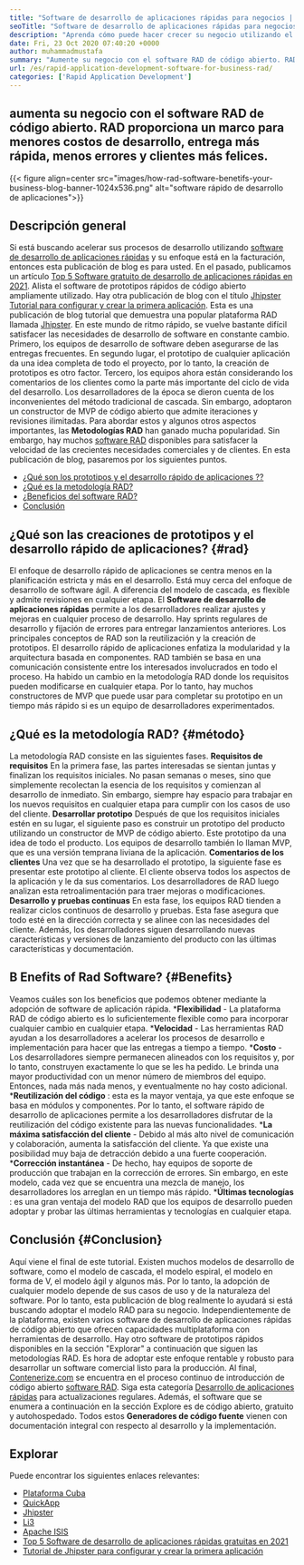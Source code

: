 ```yaml
---
title: "Software de desarrollo de aplicaciones rápidas para negocios | Radiante" 
seoTitle: "Software de desarrollo de aplicaciones rápidas para negocios | Radiante" 
description: "Aprenda cómo puede hacer crecer su negocio utilizando el software de desarrollo de aplicaciones rápidas. Este artículo le dará una comprensión de las metodologías RAD de código abierto." 
date: Fri, 23 Oct 2020 07:40:20 +0000
author: muhammadmustafa
summary: "Aumente su negocio con el software RAD de código abierto. RAD proporciona un marco para menores costos de desarrollo, entrega más rápida, menos errores y clientes más felices." 
url: /es/rapid-application-development-software-for-business-rad/
categories: ['Rapid Application Development']
---
```


## aumenta su negocio con el software RAD de código abierto. RAD proporciona un marco para menores costos de desarrollo, entrega más rápida, menos errores y clientes más felices.

{{< figure align=center src="images/how-rad-software-benetifs-your-business-blog-banner-1024x536.png" alt="software rápido de desarrollo de aplicaciones">}}


## Descripción general
Si está buscando acelerar sus procesos de desarrollo utilizando [software de desarrollo de aplicaciones rápidas][1] y su enfoque está en la facturación, entonces esta publicación de blog es para usted. En el pasado, publicamos un artículo [Top 5 Software gratuito de desarrollo de aplicaciones rápidas en 2021][2]. Alista el software de prototipos rápidos de código abierto ampliamente utilizado. Hay otra publicación de blog con el título [Jhipster Tutorial para configurar y crear la primera aplicación][3]. Esta es una publicación de blog tutorial que demuestra una popular plataforma RAD llamada [Jhipster][4].
En este mundo de ritmo rápido, se vuelve bastante difícil satisfacer las necesidades de desarrollo de software en constante cambio. Primero, los equipos de desarrollo de software deben asegurarse de las entregas frecuentes. En segundo lugar, el prototipo de cualquier aplicación da una idea completa de todo el proyecto, por lo tanto, la creación de prototipos es otro factor. Tercero, los equipos ahora están considerando los comentarios de los clientes como la parte más importante del ciclo de vida del desarrollo. Los desarrolladores de la época se dieron cuenta de los inconvenientes del método tradicional de cascada. Sin embargo, adoptaron un constructor de MVP de código abierto que admite iteraciones y revisiones ilimitadas.
Para abordar estos y algunos otros aspectos importantes, las **Metodologías RAD**  han ganado mucha popularidad. Sin embargo, hay muchos [software RAD][1] disponibles para satisfacer la velocidad de las crecientes necesidades comerciales y de clientes.
En esta publicación de blog, pasaremos por los siguientes puntos.
  * [¿Qué son los prototipos y el desarrollo rápido de aplicaciones ??][5]
  * [¿Qué es la metodología RAD?][6]
  * [¿Beneficios del software RAD?][7]
  * [Conclusión][8]

## ¿Qué son las creaciones de prototipos y el desarrollo rápido de aplicaciones?   {#rad}
El enfoque de desarrollo rápido de aplicaciones se centra menos en la planificación estricta y más en el desarrollo. Está muy cerca del enfoque de desarrollo de software ágil. A diferencia del modelo de cascada, es flexible y admite revisiones en cualquier etapa.
El **Software de desarrollo de aplicaciones rápidas**  permite a los desarrolladores realizar ajustes y mejoras en cualquier proceso de desarrollo. Hay sprints regulares de desarrollo y fijación de errores para entregar lanzamientos anteriores.
Los principales conceptos de RAD son la reutilización y la creación de prototipos. El desarrollo rápido de aplicaciones enfatiza la modularidad y la arquitectura basada en componentes. RAD también se basa en una comunicación consistente entre los interesados ​​involucrados en todo el proceso. Ha habido un cambio en la metodología RAD donde los requisitos pueden modificarse en cualquier etapa. Por lo tanto, hay muchos constructores de MVP que puede usar para completar su prototipo en un tiempo más rápido si es un equipo de desarrolladores experimentados.

## ¿Qué es la metodología RAD?   {#método}
La metodología RAD consiste en las siguientes fases.
**Requisitos de requisitos** 
En la primera fase, las partes interesadas se sientan juntas y finalizan los requisitos iniciales. No pasan semanas o meses, sino que simplemente recolectan la esencia de los requisitos y comienzan al desarrollo de inmediato. Sin embargo, siempre hay espacio para trabajar en los nuevos requisitos en cualquier etapa para cumplir con los casos de uso del cliente.
**Desarrollar prototipo** 
Después de que los requisitos iniciales estén en su lugar, el siguiente paso es construir un prototipo del producto utilizando un constructor de MVP de código abierto. Este prototipo da una idea de todo el producto. Los equipos de desarrollo también lo llaman MVP, que es una versión temprana liviana de la aplicación.
**Comentarios de los clientes** 
Una vez que se ha desarrollado el prototipo, la siguiente fase es presentar este prototipo al cliente. El cliente observa todos los aspectos de la aplicación y le da sus comentarios. Los desarrolladores de RAD luego analizan esta retroalimentación para traer mejoras o modificaciones.
**Desarrollo y pruebas continuas** 
En esta fase, los equipos RAD tienden a realizar ciclos continuos de desarrollo y pruebas. Esta fase asegura que todo esté en la dirección correcta y se alinee con las necesidades del cliente. Además, los desarrolladores siguen desarrollando nuevas características y versiones de lanzamiento del producto con las últimas características y documentación.

## B **Enefits of Rad Software?** {#Benefits}
Veamos cuáles son los beneficios que podemos obtener mediante la adopción de software de aplicación rápida.
  ***Flexibilidad**  - La plataforma RAD de código abierto es lo suficientemente flexible como para incorporar cualquier cambio en cualquier etapa.
  ***Velocidad**  - Las herramientas RAD ayudan a los desarrolladores a acelerar los procesos de desarrollo e implementación para hacer que las entregas a tiempo a tiempo.
  ***Costo**  - Los desarrolladores siempre permanecen alineados con los requisitos y, por lo tanto, construyen exactamente lo que se les ha pedido. Le brinda una mayor productividad con un menor número de miembros del equipo. Entonces, nada más nada menos, y eventualmente no hay costo adicional.
  ***Reutilización del código** : esta es la mayor ventaja, ya que este enfoque se basa en módulos y componentes. Por lo tanto, el software rápido de desarrollo de aplicaciones permite a los desarrolladores disfrutar de la reutilización del código existente para las nuevas funcionalidades.
  ***La máxima satisfacción del cliente**  - Debido al más alto nivel de comunicación y colaboración, aumenta la satisfacción del cliente. Ya que existe una posibilidad muy baja de detracción debido a una fuerte cooperación.
  ***Corrección instantánea**  - De hecho, hay equipos de soporte de producción que trabajan en la corrección de errores. Sin embargo, en este modelo, cada vez que se encuentra una mezcla de manejo, los desarrolladores los arreglan en un tiempo más rápido.
  ***Últimas tecnologías** : es una gran ventaja del modelo RAD que los equipos de desarrollo pueden adoptar y probar las últimas herramientas y tecnologías en cualquier etapa.

## **Conclusión** {#Conclusion}
Aquí viene el final de este tutorial. Existen muchos modelos de desarrollo de software, como el modelo de cascada, el modelo espiral, el modelo en forma de V, el modelo ágil y algunos más. Por lo tanto, la adopción de cualquier modelo depende de sus casos de uso y de la naturaleza del software. Por lo tanto, esta publicación de blog realmente lo ayudará si está buscando adoptar el modelo RAD para su negocio. Independientemente de la plataforma, existen varios software de desarrollo de aplicaciones rápidas de código abierto que ofrecen capacidades multiplataforma con herramientas de desarrollo. Hay otro software de prototipos rápidos disponibles en la sección "Explorar" a continuación que siguen las metodologías RAD. Es hora de adoptar este enfoque rentable y robusto para desarrollar un software comercial listo para la producción.
Al final, [Contenerize.com][9] se encuentra en el proceso continuo de introducción de código abierto [software RAD][1]. Siga esta categoría [Desarrollo de aplicaciones rápidas][1] para actualizaciones regulares. Además, el software que se enumera a continuación en la sección Explore es de código abierto, gratuito y autohospedado. Todos estos **Generadores de código fuente**  vienen con documentación integral con respecto al desarrollo y la implementación.

## Explorar
Puede encontrar los siguientes enlaces relevantes:
  * [Plataforma Cuba][10]
  * [QuickApp][11]
  * [Jhipster][4]
  * [Li3][12]
  * [Apache ISIS][13]
  * [Top 5 Software de desarrollo de aplicaciones rápidas gratuitas en 2021][2]
  * [Tutorial de Jhipster para configurar y crear la primera aplicación][3]

  
[1]: https://products.containerize.com/rad
[2]: https://blog.containerize.com/rapid-application-development/top-5-free-rapid-application-development-software-in-2021/
[3]: https://blog.containerize.com/2020/10/28/jhipster-tutorial-to-setup-and-create-the-first-application/
[4]: https://products.containerize.com/rad/jhipster
[5]: #rad
[6]: #method
[7]: #benefits
[8]: #conclusion
[9]: https://www.containerize.com/
[10]: https://products.containerize.com/rad/cuba
[11]: https://products.containerize.com/rad/quickapp
[12]: https://products.containerize.com/rad/li3
[13]: https://products.containerize.com/rad/apache-isis
